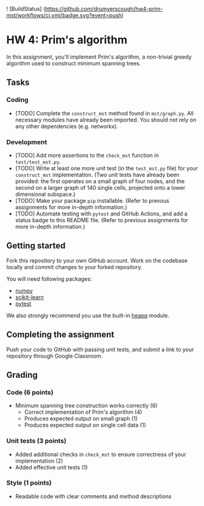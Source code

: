 ! [BuildStatus] (https://github.com/drumyerscough/hw4-prim-mst/workflows/ci.yml/badge.svg?event=push)

# HW 4: Prim's algorithm

In this assignment, you'll implement Prim's algorithm, a non-trivial greedy algorithm used to construct minimum spanning trees. 

## Tasks

### Coding

* [TODO] Complete the `construct_mst` method found in `mst/graph.py`. All necessary modules have already been imported. You should not rely on any other dependencies (e.g. networkx). 

### Development

* [TODO] Add more assertions to the `check_mst` function in `test/test_mst.py`.
* [TODO] Write at least one more unit test (in the `test_mst.py` file) for your `construct_mst` implementation. (Two unit tests have already been provided: the first operates on a small graph of four nodes, and the second on a larger graph of 140 single cells, projected onto a lower dimensional subspace.)
* [TODO] Make your package `pip` installable. (Refer to prevous assignments for more in-depth information.)
* [TODO] Automate testing with `pytest` and GitHub Actions, and add a status badge to this README file. (Refer to previous assignments for more in-depth information.)

## Getting started

Fork this repository to your own GitHub account. Work on the codebase locally and commit changes to your forked repository. 

You will need following packages:

- [numpy](https://numpy.org/)
- [scikit-learn](https://scikit-learn.org/)
- [pytest](https://docs.pytest.org/en/7.2.x/)

We also strongly recommend you use the built-in [heapq](https://docs.python.org/3/library/heapq.html) module.

## Completing the assignment

Push your code to GitHub with passing unit tests, and submit a link to your repository through Google Classroom.

## Grading

### Code (6 points)

* Minimum spanning tree construction works correctly (6)
    * Correct implementation of Prim's algorithm (4)
    * Produces expected output on small graph (1) 
    * Produces expected output on single cell data (1) 

### Unit tests (3 points)

* Added additional checks in `check_mst` to ensure correctness of your implementation (2)
* Added effective unit tests (1)

### Style (1 points)

* Readable code with clear comments and method descriptions
